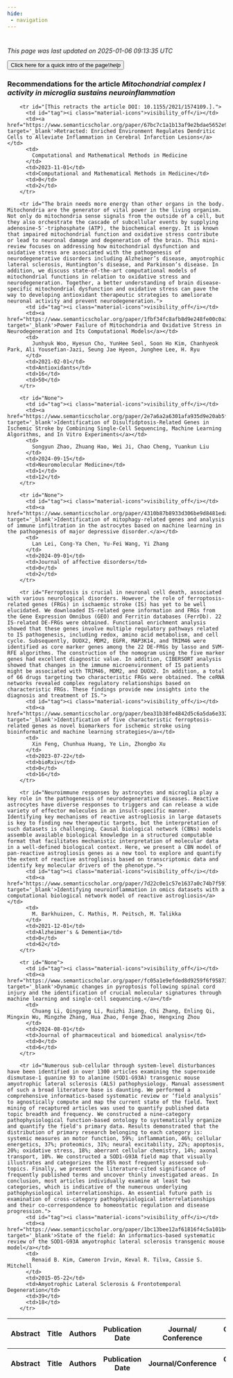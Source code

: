 ```yaml
---
hide:
 - navigation
---
```

<!DOCTYPE html>
#
<html lang="en">
<head>
  <meta charset="utf-8">
</head>

<body>
  <p>
  <i class="footer">This page was last updated on 2025-01-06 09:13:35 UTC</i>
  </p>
  
  <div class="note info" onclick="startIntro()">
    <p>
      <button type="button" class="buttons">
        <div style="display: flex; align-items: center;">
        Click here for a quick intro of the page! <i class="material-icons">help</i>
        </div>
      </button>
    </p>
  </div>

  <p>
  <h3 data-intro='Recommendations for the article'>
    Recommendations for the article <i>Mitochondrial complex I activity in microglia sustains neuroinflammation</i>
  </h3>
  <table id="table1" class="display wrap" style="width:100%">
  <thead>
    <tr>
        <th data-intro='Click to view the abstract (if available)'>Abstract</th>
        <th>Title</th>
        <th>Authors</th>
        <th>Publication Date</th>
        <th>Journal/ Conference</th>
        <th>Citation count</th>
        <th data-intro='Highest h-index among the authors'>Highest h-index</th>
    </tr>
  </thead>
  <tbody>
    
        <tr id="[This retracts the article DOI: 10.1155/2021/1574109.].">
          <td id="tag"><i class="material-icons">visibility_off</i></td>
          <td><a href="https://www.semanticscholar.org/paper/67bc7c1a1b13af9e2bdae5652e9164d25f864f22" target='_blank'>Retracted: Enriched Environment Regulates Dendritic Cells to Alleviate Inflammation in Cerebral Infarction Lesions</a></td>
          <td>
            Computational and Mathematical Methods in Medicine
          </td>
          <td>2023-11-01</td>
          <td>Computational and Mathematical Methods in Medicine</td>
          <td>0</td>
          <td>2</td>
        </tr>
    
        <tr id="The brain needs more energy than other organs in the body. Mitochondria are the generator of vital power in the living organism. Not only do mitochondria sense signals from the outside of a cell, but they also orchestrate the cascade of subcellular events by supplying adenosine-5′-triphosphate (ATP), the biochemical energy. It is known that impaired mitochondrial function and oxidative stress contribute or lead to neuronal damage and degeneration of the brain. This mini-review focuses on addressing how mitochondrial dysfunction and oxidative stress are associated with the pathogenesis of neurodegenerative disorders including Alzheimer’s disease, amyotrophic lateral sclerosis, Huntington’s disease, and Parkinson’s disease. In addition, we discuss state-of-the-art computational models of mitochondrial functions in relation to oxidative stress and neurodegeneration. Together, a better understanding of brain disease-specific mitochondrial dysfunction and oxidative stress can pave the way to developing antioxidant therapeutic strategies to ameliorate neuronal activity and prevent neurodegeneration.">
          <td id="tag"><i class="material-icons">visibility_off</i></td>
          <td><a href="https://www.semanticscholar.org/paper/1fbf34fc8afb8d9e248fe00c0a39c40f4620732c" target='_blank'>Power Failure of Mitochondria and Oxidative Stress in Neurodegeneration and Its Computational Models</a></td>
          <td>
            Junhyuk Woo, Hyesun Cho, YunHee Seol, Soon Ho Kim, Chanhyeok Park, Ali Yousefian-Jazi, Seung Jae Hyeon, Junghee Lee, H. Ryu
          </td>
          <td>2021-02-01</td>
          <td>Antioxidants</td>
          <td>16</td>
          <td>50</td>
        </tr>
    
        <tr id="None">
          <td id="tag"><i class="material-icons">visibility_off</i></td>
          <td><a href="https://www.semanticscholar.org/paper/2e7a6a2a6301afa935d9e20ab5fd0cfe8dab900c" target='_blank'>Identification of Disulfidptosis-Related Genes in Ischemic Stroke by Combining Single-Cell Sequencing, Machine Learning Algorithms, and In Vitro Experiments</a></td>
          <td>
            Songyun Zhao, Zhuang Hao, Wei Ji, Chao Cheng, Yuankun Liu
          </td>
          <td>2024-09-15</td>
          <td>Neuromolecular Medicine</td>
          <td>1</td>
          <td>12</td>
        </tr>
    
        <tr id="None">
          <td id="tag"><i class="material-icons">visibility_off</i></td>
          <td><a href="https://www.semanticscholar.org/paper/4310b87b8933d306be9d8481edadbbe192917920" target='_blank'>Identification of mitophagy-related genes and analysis of immune infiltration in the astrocytes based on machine learning in the pathogenesis of major depressive disorder.</a></td>
          <td>
            Lan Lei, Cong-Ya Chen, Yu-Fei Wang, Yi Zhang
          </td>
          <td>2024-09-01</td>
          <td>Journal of affective disorders</td>
          <td>0</td>
          <td>2</td>
        </tr>
    
        <tr id="Ferroptosis is crucial in neuronal cell death, associated with various neurological disorders. However, the role of ferroptosis-related genes (FRGs) in ischaemic stroke (IS) has yet to be well elucidated. We downloaded IS-related gene information and FRGs from the Gene Expression Omnibus (GEO) and Ferritin databases (FerrDb). 22 IS-related DE-FRGs were obtained. Functional enrichment analysis showed that these genes involve multiple regulatory pathways related to IS pathogenesis, including redox, amino acid metabolism, and cell cycle. Subsequently, DUOX2, MDM2, EGFR, MAP3K14, and TRIM46 were identified as core marker genes among the 22 DE-FRGs by lasso and SVM-RFE algorithms. The construction of the nomogram using the five marker genes had excellent diagnostic value. In addition, CIBERSORT analysis showed that changes in the immune microenvironment of IS patients might be associated with TRIM46, MDM2, and DUOX2. In addition, a total of 66 drugs targeting two characteristic FRGs were obtained. The ceRNA networks revealed complex regulatory relationships based on characteristic FRGs. These findings provide new insights into the diagnosis and treatment of IS.">
          <td id="tag"><i class="material-icons">visibility_off</i></td>
          <td><a href="https://www.semanticscholar.org/paper/bea31b38fe4842d5c6a5da6e332fb25b8c946a51" target='_blank'>Identification of five characteristic ferroptosis-related genes as novel biomarkers for ischemic stroke using bioinformatic and machine learning strategies</a></td>
          <td>
            Xin Feng, Chunhua Huang, Ye Lin, Zhongbo Xu
          </td>
          <td>2023-07-22</td>
          <td>bioRxiv</td>
          <td>0</td>
          <td>16</td>
        </tr>
    
        <tr id="Neuroimmune responses by astrocytes and microglia play a key role in the pathogenesis of neurodegenerative diseases. Reactive astrocytes have diverse responses to triggers and can release a wide variety of effector molecules in an insult‐specific manner. Identifying key mechanisms of reactive astrogliosis in large datasets is key to finding new therapeutic targets, but the interpretation of such datasets is challenging. Causal biological network (CBNs) models assemble available biological knowledge in a structured computable format that facilitates mechanistic interpretation of molecular data in a well‐defined biological context. Here, we present a CBN model of pan‐reactive astrogliosis genes as a new tool to explore and quantify the extent of reactive astrogliosis based on transcriptomic data and identify key molecular drivers of the phenotype.">
          <td id="tag"><i class="material-icons">visibility_off</i></td>
          <td><a href="https://www.semanticscholar.org/paper/7d22c0e1c57e1637a0c74b7f59109ccf4f609752" target='_blank'>Identifying neuroinflammation in omics datasets with a computational biological network model of reactive astrogliosis</a></td>
          <td>
            M. Barkhuizen, C. Mathis, M. Peitsch, M. Talikka
          </td>
          <td>2021-12-01</td>
          <td>Alzheimer's & Dementia</td>
          <td>0</td>
          <td>62</td>
        </tr>
    
        <tr id="None">
          <td id="tag"><i class="material-icons">visibility_off</i></td>
          <td><a href="https://www.semanticscholar.org/paper/fc05a1e9efded8d9259f6f958732b96404f2a30e" target='_blank'>Dynamic changes in pyroptosis following spinal cord injury and the identification of crucial molecular signatures through machine learning and single-cell sequencing.</a></td>
          <td>
            Chuang Li, Qingyang Li, Ruizhi Jiang, Chi Zhang, Enling Qi, Mingxin Wu, Mingzhe Zhang, Hua Zhao, Fenge Zhao, Hengxing Zhou
          </td>
          <td>2024-08-01</td>
          <td>Journal of pharmaceutical and biomedical analysis</td>
          <td>0</td>
          <td>6</td>
        </tr>
    
        <tr id="Numerous sub-cellular through system-level disturbances have been identified in over 1300 articles examining the superoxide dismutase-1 guanine 93 to alanine (SOD1-G93A) transgenic mouse amyotrophic lateral sclerosis (ALS) pathophysiology. Manual assessment of such a broad literature base is daunting. We performed a comprehensive informatics-based systematic review or ‘field analysis’ to agnostically compute and map the current state of the field. Text mining of recaptured articles was used to quantify published data topic breadth and frequency. We constructed a nine-category pathophysiological function-based ontology to systematically organize and quantify the field's primary data. Results demonstrated that the distribution of primary research belonging to each category is: systemic measures an motor function, 59%; inflammation, 46%; cellular energetics, 37%; proteomics, 31%; neural excitability, 22%; apoptosis, 20%; oxidative stress, 18%; aberrant cellular chemistry, 14%; axonal transport, 10%. We constructed a SOD1-G93A field map that visually illustrates and categorizes the 85% most frequently assessed sub-topics. Finally, we present the literature-cited significance of frequently published terms and uncover thinly investigated areas. In conclusion, most articles individually examine at least two categories, which is indicative of the numerous underlying pathophysiological interrelationships. An essential future path is examination of cross-category pathophysiological interrelationships and their co-correspondence to homeostatic regulation and disease progression.">
          <td id="tag"><i class="material-icons">visibility_off</i></td>
          <td><a href="https://www.semanticscholar.org/paper/1bc13bee12af61816f4c5a101b44a1a7eb5527ee" target='_blank'>State of the field: An informatics-based systematic review of the SOD1-G93A amyotrophic lateral sclerosis transgenic mouse model</a></td>
          <td>
            Renaid B. Kim, Cameron Irvin, Keval R. Tilva, Cassie S. Mitchell
          </td>
          <td>2015-05-22</td>
          <td>Amyotrophic Lateral Sclerosis & Frontotemporal Degeneration</td>
          <td>39</td>
          <td>18</td>
        </tr>
    
  </tbody>
  <tfoot>
    <tr>
        <th>Abstract</th>
        <th>Title</th>
        <th>Authors</th>
        <th>Publication Date</th>
        <th>Journal/Conference</th>
        <th>Citation count</th>
        <th>Highest h-index</th>
    </tr>
  </tfoot>
  </table>
  </p>

</body>

<script>
var dataTableOptions = {
        initComplete: function () {
        this.api()
            .columns()
            .every(function () {
                let column = this;
 
                // Create select element
                let select = document.createElement('select');
                select.add(new Option(''));
                column.footer().replaceChildren(select);
 
                // Apply listener for user change in value
                select.addEventListener('change', function () {
                    column
                        .search(select.value, {exact: true})
                        .draw();
                });

                // keep the width of the select element same as the column
                select.style.width = '100%';
 
                // Add list of options
                column
                    .data()
                    .unique()
                    .sort()
                    .each(function (d, j) {
                        select.add(new Option(d));
                    });
            });
    },
    scrollX: false,
    scrollCollapse: true,
    paging: true,
    fixedColumns: true,
    columnDefs: [
        {"className": "dt-center", "targets": "_all"},
        // set width for both columns 0 and 1 as 25%
        { width: '5%', targets: 0 },
        { width: '25%', targets: 1 },
        { width: '20%', targets: 2 },
        { width: '10%', targets: 3 },
        { width: '20%', targets: 4 }

      ],
    pageLength: 10,
    layout: {
        topStart: {
            buttons: ['copy', 'csv', 'excel', 'pdf', 'print']
        }
    }
  }
  new DataTable('#table1', dataTableOptions);
  
  var table = $('#table1').DataTable();
  $('#table1 tbody').on('click', 'td:first-child', function () {
    var tr = $(this).closest('tr');
    var row = table.row( tr );

    var rowId = tr.attr('id');
    // alert(rowId);

    if (row.child.isShown()) {
      // This row is already open - close it.
      row.child.hide();
      tr.removeClass('shown');
      tr.find('td:first-child').html('<i class="material-icons">visibility_off</i>');
    } else {
      // Open row.
      // row.child('foo').show();
      var content = '<div class="child-row-content"><strong>Abstract:</strong> ' + rowId + '</div>';
      row.child(content).show();
      tr.addClass('shown');
      tr.find('td:first-child').html('<i class="material-icons">visibility</i>');
    }
  });
</script>
<style>
  .child-row-content {
    text-align: justify;
    text-justify: inter-word;
    word-wrap: break-word; /* Ensure long words are broken */
    white-space: normal; /* Ensure text wraps to the next line */
    max-width: 100%; /* Ensure content does not exceed the table width */
    padding: 10px; /* Optional: add some padding for better readability */
    /* font size */
    font-size: small;
  }
</style>
</html>